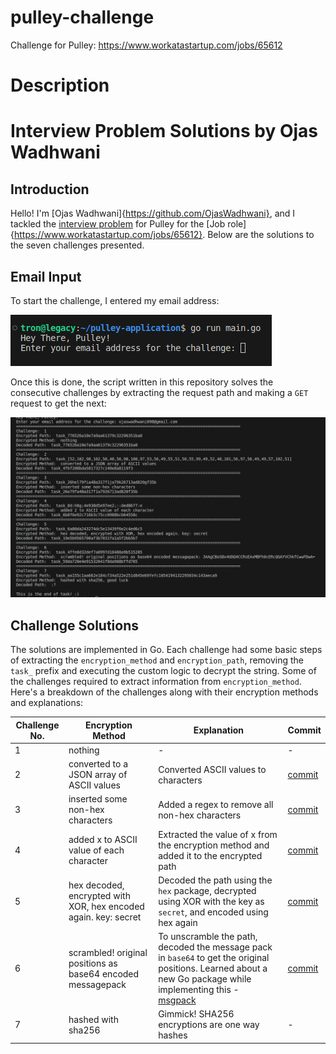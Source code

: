 # pulley-challenge
Challenge for Pulley: https://www.workatastartup.com/jobs/65612

# Description

# Interview Problem Solutions by Ojas Wadhwani

## Introduction
Hello! I'm [Ojas Wadhwani]{https://github.com/OjasWadhwani}, and I tackled the [interview problem](https://ciphersprint.pulley.com/) for Pulley for the [Job role]{https://www.workatastartup.com/jobs/65612}. Below are the solutions to the seven challenges presented.

## Email Input
To start the challenge, I entered my email address:

![alt text](image.png)

Once this is done, the script written in this repository solves the consecutive challenges by extracting the request path and making a `GET` request to get the next:

![alt text](image-1.png)

## Challenge Solutions
The solutions are implemented in Go. Each challenge had some basic steps of extracting the `encryption_method` and `encryption_path`, removing the `task_` prefix and executing the custom logic to decrypt the string. Some of the challenges required to extract information from `encryption_method`. Here's a breakdown of the challenges along with their encryption methods and explanations:

| Challenge No. | Encryption Method                                 | Explanation                                                           | Commit                                                                                                         |
|---------------|---------------------------------------------------|-----------------------------------------------------------------------|----------------------------------------------------------------------------------------------------------------|
| 1             | nothing                                           | -                                                                     | -                                                                                                              |
| 2             | converted to a JSON array of ASCII values        | Converted ASCII values to characters                                  | [commit](https://github.com/OjasWadhwani/pulley-application/pull/1/commits/a4cae1fd2fbe8005635f356d88635f85d32387e2) |
| 3             | inserted some non-hex characters                | Added a regex to remove all non-hex characters                        | [commit](https://github.com/OjasWadhwani/pulley-application/pull/1/commits/d7a97d91ed62c293eb1b3515c4940019c7dce550) |
| 4             | added x to ASCII value of each character        | Extracted the value of x from the encryption method and added it to the encrypted path | [commit](https://github.com/OjasWadhwani/pulley-application/pull/1/commits/32a8fc057c8a90a5d793acbf5d3654b15afc55c6) |
| 5             | hex decoded, encrypted with XOR, hex encoded again. key: secret | Decoded the path using the `hex` package, decrypted using XOR with the key as `secret`, and encoded using hex again | [commit](https://github.com/OjasWadhwani/pulley-application/pull/1/commits/562ca1a37b2e954392f69812aca6b002098ba33e) |
| 6             | scrambled! original positions as base64 encoded messagepack | To unscramble the path, decoded the message pack in `base64` to get the original positions. Learned about a new Go package while implementing this - [msgpack](https://pkg.go.dev/github.com/vmihailenco/msgpack) | [commit](https://github.com/OjasWadhwani/pulley-application/pull/1/commits/8065a1e481aef308bf3d6032468811c5b64c5222) |
| 7             | hashed with sha256                               | Gimmick! SHA256 encryptions are one way hashes                       | -                                                                                                              |


